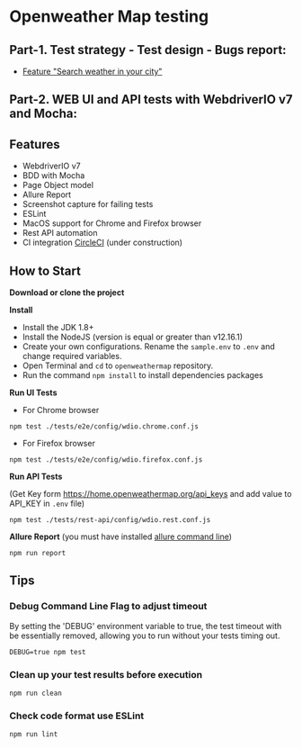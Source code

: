 Openweather Map testing
====================
## Part-1. Test strategy - Test design - Bugs report:

- [Feature "Search weather in your city"](https://github.com/lttrung112/openweathermap-demo/tree/master/test-design-bug-challenge)


## Part-2. WEB UI and API tests with WebdriverIO v7 and Mocha:


## Features
- WebdriverIO v7
- BDD with Mocha  
- Page Object model
- Allure Report
- Screenshot capture for failing tests
- ESLint
- MacOS support for Chrome and Firefox browser
- Rest API automation
- CI integration [CircleCI](https://app.circleci.com/pipelines/github/lttrung112/openweathermap-demo) (under construction)
## How to Start

**Download or clone the project**

**Install**

- Install the JDK 1.8+
- Install the NodeJS (version is equal or greater than v12.16.1)
- Create your own configurations. Rename the `sample.env` to `.env` and change required variables.
- Open Terminal and `cd` to `openweathermap` repository.
- Run the command `npm install` to install dependencies packages

**Run UI Tests**

- For Chrome browser

```npm test ./tests/e2e/config/wdio.chrome.conf.js```

- For Firefox browser

```npm test ./tests/e2e/config/wdio.firefox.conf.js```

**Run API Tests**

(Get Key form https://home.openweathermap.org/api_keys and add value to API_KEY in `.env` file)

```npm test ./tests/rest-api/config/wdio.rest.conf.js```


**Allure Report**
(you must have installed [allure command line](https://docs.qameta.io/allure/#_get_started))

```npm run report```


## Tips

### Debug Command Line Flag to adjust timeout

By setting the 'DEBUG' environment variable to true, the test timeout with be essentially removed, 
allowing you to run without your tests timing out. 

`DEBUG=true npm test`
### Clean up your test results before execution

`npm run clean`

### Check code format use ESLint

`npm run lint`
